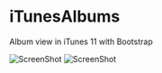 iTunesAlbums
============

Album view in iTunes 11 with Bootstrap

![ScreenShot](https://raw.github.com/choyongjoon/iTunesAlbums/master/screenshot_6_opened.png)
![ScreenShot](https://raw.github.com/choyongjoon/iTunesAlbums/master/screenshot_4_in_a_row.png)
